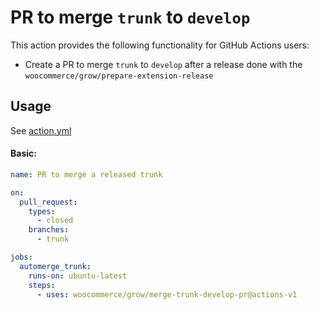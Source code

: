 # PR to merge `trunk` to `develop`

This action provides the following functionality for GitHub Actions users:

- Create a PR to merge `trunk` to `develop` after a release done with the `woocommerce/grow/prepare-extension-release`

## Usage

See [action.yml](action.yml)

#### Basic:

```yaml
name: PR to merge a released trunk

on:
  pull_request:
    types:
      - closed
    branches:
      - trunk

jobs:
  automerge_trunk:
    runs-on: ubuntu-latest
    steps:
      - uses: woocommerce/grow/merge-trunk-develop-pr@actions-v1
```
